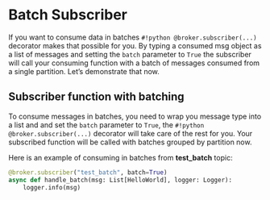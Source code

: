 # Batch Subscriber

If you want to consume data in batches `#!python @broker.subscriber(...)` decorator makes that possible for you. By typing a consumed msg object as a list of messages and setting the `batch` parameter to `True` the subscriber will call your consuming function with a batch of messages consumed from a single partition. Let’s demonstrate that now.

## Subscriber function with batching

To consume messages in batches, you need to wrap you message type into a list and and set the `batch` parameter to `True`, the `#!python @broker.subscriber(...)` decorator will take care of the rest for you. Your subscribed function will be called with batches grouped by partition now.

Here is an example of consuming in batches from **test_batch** topic:

```python linenums="1"
@broker.subscriber("test_batch", batch=True)
async def handle_batch(msg: List[HelloWorld], logger: Logger):
    logger.info(msg)
```
